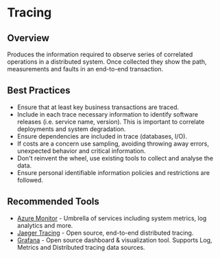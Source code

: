 # Tracing

## Overview

Produces the information required to observe series of correlated operations in a distributed system. Once collected they show the path, measurements and faults in an end-to-end transaction.

## Best Practices

- Ensure that at least key business transactions are traced.
- Include in each trace necessary information to identify software releases (i.e. service name, version). This is important to correlate deployments and system degradation.
- Ensure dependencies are included in trace (databases, I/O).
- If costs are a concern use sampling, avoiding throwing away errors, unexpected behavior and critical information.
- Don't reinvent the wheel, use existing tools to collect and analyse the data.
- Ensure personal identifiable information policies and restrictions are followed.

## Recommended Tools

- [Azure Monitor](https://docs.microsoft.com/en-us/azure/azure-monitor/overview) - Umbrella of services including system metrics, log analytics and more.
- [Jaeger Tracing](https://www.jaegertracing.io) - Open source, end-to-end distributed tracing.
- [Grafana](https://grafana.com) - Open source dashboard & visualization tool. Supports Log, Metrics and Distributed tracing data sources.
